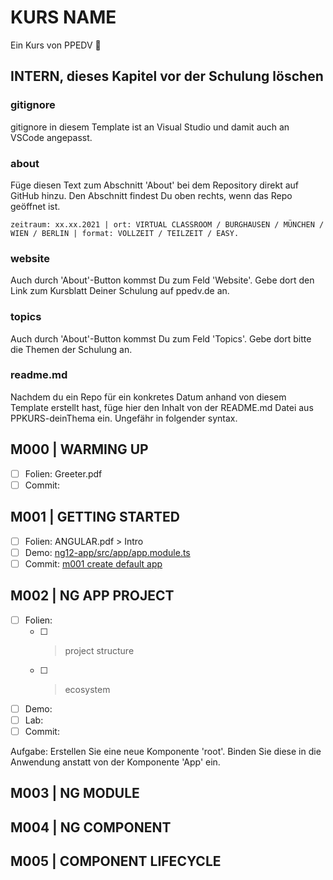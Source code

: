# KURS NAME

Ein Kurs von PPEDV :rocket:

## INTERN, dieses Kapitel vor der Schulung löschen

### gitignore

gitignore in diesem Template ist an Visual Studio und damit auch an VSCode angepasst.

### about

Füge diesen Text zum Abschnitt 'About' bei dem Repository direkt auf GitHub hinzu. Den Abschnitt findest Du oben rechts, wenn das Repo geöffnet ist.

`zeitraum: xx.xx.2021 | ort: VIRTUAL CLASSROOM / BURGHAUSEN / MÜNCHEN / WIEN / BERLIN | format: VOLLZEIT / TEILZEIT / EASY.`

### website

Auch durch 'About'-Button kommst Du zum Feld 'Website'. Gebe dort den Link zum Kursblatt Deiner Schulung auf ppedv.de an.

### topics

Auch durch 'About'-Button kommst Du zum Feld 'Topics'. Gebe dort bitte die Themen der Schulung an.

### readme.md

Nachdem du ein Repo für ein konkretes Datum anhand von diesem Template erstellt hast, füge hier den Inhalt von der README.md Datei aus PPKURS-deinThema ein. Ungefähr in folgender syntax.

## M000 | WARMING UP

- [ ] Folien: Greeter.pdf
- [ ] Commit:
  
## M001 | GETTING STARTED

- [ ] Folien: ANGULAR.pdf > Intro
- [ ] Demo: [ng12-app/src/app/app.module.ts](TRAINER/ng12-app/src/app/app.module.ts)
- [ ] Commit: [m001 create default app](https://github.com/ppedvAG/2021-08-19-angular/commit/e5f384452f947d6ed26cb4de98909018c637b321)

## M002 | NG APP PROJECT

- [ ] Folien:
  - [ ] > project structure
  - [ ] > ecosystem
- [ ] Demo:
- [ ] Lab:
- [ ] Commit:

Aufgabe:
Erstellen Sie eine neue Komponente 'root'. Binden Sie diese in die Anwendung anstatt von der Komponente 'App' ein.

## M003 | NG MODULE

## M004 | NG COMPONENT

## M005 | COMPONENT LIFECYCLE